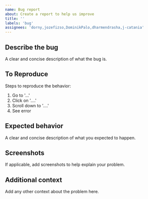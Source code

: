 ```yaml
---
name: Bug report
about: Create a report to help us improve
title: ''
labels: 'bug'
assignees: 'dorny,jozefizso,DominikPalo,dharmendrasha,j-catania'
---
```


## Describe the bug
A clear and concise description of what the bug is.

## To Reproduce
Steps to reproduce the behavior:
1. Go to '...'
2. Click on '....'
3. Scroll down to '....'
4. See error

## Expected behavior
A clear and concise description of what you expected to happen.

## Screenshots
If applicable, add screenshots to help explain your problem.

## Additional context
Add any other context about the problem here.
